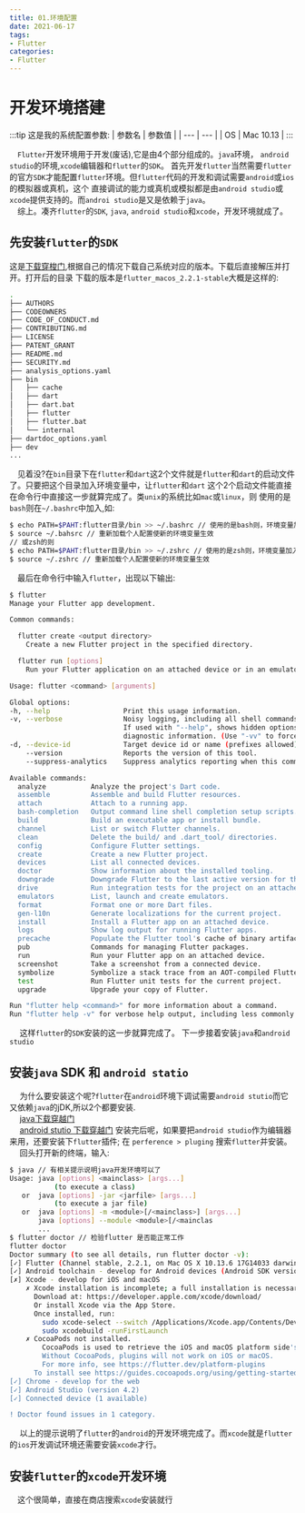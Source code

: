 ```yaml
---
title: 01.环境配置
date: 2021-06-17
tags:
- Flutter
categories:
- Flutter
---
```


# 开发环境搭建

:::tip 这是我的系统配置参数:
| 参数名 | 参数值 |
| --- | --- |
| OS | Mac 10.13  |
:::

&emsp;`Flutter`开发环境用于开发(废话),它是由4个部分组成的。`java`环境， `android studio`的环境,`xcode`编辑器和`flutter`的`SDK`。
首先开发`flutter`当然需要`flutter`的官方`SDK`才能配置`flutter`环境。但`flutter`代码的开发和调试需要`android`或`ios`的模拟器或真机，这个
直接调试的能力或真机或模拟都是由`android studio`或`xcode`提供支持的。而`androi studio`是又是依赖于`java`。  
&emsp;综上。凑齐`flutter`的`SDK`, `java`, `android studio`和`xcode`，开发环境就成了。

## 先安装`flutter`的`SDK`
这是[下载穿梭门](https://flutter.dev/docs/get-started/install),根据自己的情况下载自己系统对应的版本。下载后直接解压并打开。打开后的目录
下载的版本是`flutter_macos_2.2.1-stable`大概是这样的:
``` bash 
.
├── AUTHORS
├── CODEOWNERS
├── CODE_OF_CONDUCT.md
├── CONTRIBUTING.md
├── LICENSE
├── PATENT_GRANT
├── README.md
├── SECURITY.md
├── analysis_options.yaml
├── bin
│   ├── cache
│   ├── dart
│   ├── dart.bat
│   ├── flutter
│   ├── flutter.bat
│   └── internal
├── dartdoc_options.yaml
├── dev
...
```
&emsp;见着没?在`bin`目录下在`flutter`和`dart`这2个文件就是`flutter`和`dart`的启动文件了。只要把这个目录加入环境变量中，让`flutter`和`dart`
这个2个启动文件能直接在命令行中直接这一步就算完成了。类`unix`的系统比如`mac`或`linux`，则
使用的是`bash`则在`~/.bashrc`中加入,如:
``` bash 
$ echo PATH=$PAHT:flutter目录/bin >> ~/.bashrc // 使用的是bash则，环境变量加入个人配置文件名为.bashrc
$ source ~/.bahsrc // 重新加载个人配置使新的环境变量生效
// 或zsh的则
$ echo PATH=$PAHT:flutter目录/bin >> ~/.zshrc // 使用的是zsh则，环境变量加入个人配置文件名为.zshrc
$ source ~/.zshrc // 重新加载个人配置使新的环境变量生效
```
&emsp;最后在命令行中输入`flutter`，出现以下输出:
``` bash 
$ flutter
Manage your Flutter app development.

Common commands:

  flutter create <output directory>
    Create a new Flutter project in the specified directory.

  flutter run [options]
    Run your Flutter application on an attached device or in an emulator.

Usage: flutter <command> [arguments]

Global options:
-h, --help                  Print this usage information.
-v, --verbose               Noisy logging, including all shell commands executed.
                            If used with "--help", shows hidden options. If used with "flutter doctor", shows additional
                            diagnostic information. (Use "-vv" to force verbose logging in those cases.)
-d, --device-id             Target device id or name (prefixes allowed).
    --version               Reports the version of this tool.
    --suppress-analytics    Suppress analytics reporting when this command runs.

Available commands:
  analyze           Analyze the project's Dart code.
  assemble          Assemble and build Flutter resources.
  attach            Attach to a running app.
  bash-completion   Output command line shell completion setup scripts.
  build             Build an executable app or install bundle.
  channel           List or switch Flutter channels.
  clean             Delete the build/ and .dart_tool/ directories.
  config            Configure Flutter settings.
  create            Create a new Flutter project.
  devices           List all connected devices.
  doctor            Show information about the installed tooling.
  downgrade         Downgrade Flutter to the last active version for the current channel.
  drive             Run integration tests for the project on an attached device or emulator.
  emulators         List, launch and create emulators.
  format            Format one or more Dart files.
  gen-l10n          Generate localizations for the current project.
  install           Install a Flutter app on an attached device.
  logs              Show log output for running Flutter apps.
  precache          Populate the Flutter tool's cache of binary artifacts.
  pub               Commands for managing Flutter packages.
  run               Run your Flutter app on an attached device.
  screenshot        Take a screenshot from a connected device.
  symbolize         Symbolize a stack trace from an AOT-compiled Flutter app.
  test              Run Flutter unit tests for the current project.
  upgrade           Upgrade your copy of Flutter.

Run "flutter help <command>" for more information about a command.
Run "flutter help -v" for verbose help output, including less commonly used options.
```
&emsp; 这样`flutter`的`SDK`安装的这一步就算完成了。 下一步接着安装`java`和`android studio`

## 安装`java` SDK 和 `android statio`
&emsp; 为什么要安装这个呢?`flutter`在`android`环境下调试需要`android stutio`而它又依赖`java`的jDK,所以2个都要安装.  
&emsp; [java下载穿越门](https://www.oracle.com/java/technologies/javase-downloads.html)  
&emsp; [android stutio 下载穿越门](https://developer.android.com/studio#downloads)
安装完后呢，如果要把`android studio`作为编辑器来用，还要安装下`flutter`插件; 在 `perference > pluging` 搜索`flutter`并安装。  
&emsp; 回头打开新的终端，输入:
``` bash 
$ java // 有相关提示说明java开发环境可以了
Usage: java [options] <mainclass> [args...]
           (to execute a class)
   or  java [options] -jar <jarfile> [args...]
           (to execute a jar file)
   or  java [options] -m <module>[/<mainclass>] [args...]
       java [options] --module <module>[/<mainclas
       ...
$ flutter doctor // 检验flutter 是否能正常工作
flutter doctor
Doctor summary (to see all details, run flutter doctor -v):
[✓] Flutter (Channel stable, 2.2.1, on Mac OS X 10.13.6 17G14033 darwin-x64, locale en-CN)
[✓] Android toolchain - develop for Android devices (Android SDK version 30.0.3)
[✗] Xcode - develop for iOS and macOS
    ✗ Xcode installation is incomplete; a full installation is necessary for iOS development.
      Download at: https://developer.apple.com/xcode/download/
      Or install Xcode via the App Store.
      Once installed, run:
        sudo xcode-select --switch /Applications/Xcode.app/Contents/Developer
        sudo xcodebuild -runFirstLaunch
    ✗ CocoaPods not installed.
        CocoaPods is used to retrieve the iOS and macOS platform side's plugin code that responds to your plugin usage on the Dart side.
        Without CocoaPods, plugins will not work on iOS or macOS.
        For more info, see https://flutter.dev/platform-plugins
      To install see https://guides.cocoapods.org/using/getting-started.html#installation for instructions.
[✓] Chrome - develop for the web
[✓] Android Studio (version 4.2)
[✓] Connected device (1 available)

! Doctor found issues in 1 category.
```
&emsp; 以上的提示说明了`flutter`的`android`的开发环境完成了。而`xcode`就是`flutter`的`ios`开发调试环境还需要安装`xcode`才行。

## 安装`flutter`的`xcode`开发环境
&emsp;这个很简单，直接在商店搜索`xcode`安装就行